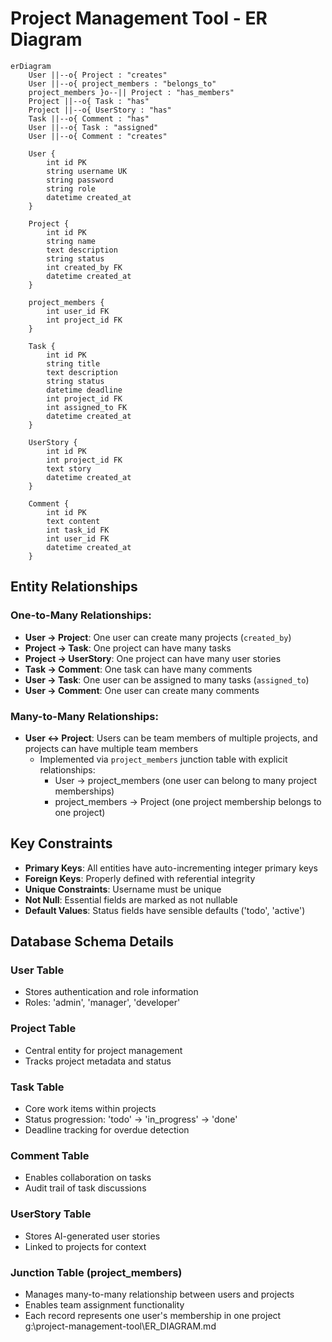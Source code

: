 # Project Management Tool - ER Diagram

```mermaid
erDiagram
    User ||--o{ Project : "creates"
    User ||--o{ project_members : "belongs_to"
    project_members }o--|| Project : "has_members"
    Project ||--o{ Task : "has"
    Project ||--o{ UserStory : "has"
    Task ||--o{ Comment : "has"
    User ||--o{ Task : "assigned"
    User ||--o{ Comment : "creates"

    User {
        int id PK
        string username UK
        string password
        string role
        datetime created_at
    }

    Project {
        int id PK
        string name
        text description
        string status
        int created_by FK
        datetime created_at
    }

    project_members {
        int user_id FK
        int project_id FK
    }

    Task {
        int id PK
        string title
        text description
        string status
        datetime deadline
        int project_id FK
        int assigned_to FK
        datetime created_at
    }

    UserStory {
        int id PK
        int project_id FK
        text story
        datetime created_at
    }

    Comment {
        int id PK
        text content
        int task_id FK
        int user_id FK
        datetime created_at
    }
```

## Entity Relationships

### One-to-Many Relationships:
- **User → Project**: One user can create many projects (`created_by`)
- **Project → Task**: One project can have many tasks
- **Project → UserStory**: One project can have many user stories
- **Task → Comment**: One task can have many comments
- **User → Task**: One user can be assigned to many tasks (`assigned_to`)
- **User → Comment**: One user can create many comments

### Many-to-Many Relationships:
- **User ↔ Project**: Users can be team members of multiple projects, and projects can have multiple team members
  - Implemented via `project_members` junction table with explicit relationships:
    - User → project_members (one user can belong to many project memberships)
    - project_members → Project (one project membership belongs to one project)

## Key Constraints

- **Primary Keys**: All entities have auto-incrementing integer primary keys
- **Foreign Keys**: Properly defined with referential integrity
- **Unique Constraints**: Username must be unique
- **Not Null**: Essential fields are marked as not nullable
- **Default Values**: Status fields have sensible defaults ('todo', 'active')

## Database Schema Details

### User Table
- Stores authentication and role information
- Roles: 'admin', 'manager', 'developer'

### Project Table
- Central entity for project management
- Tracks project metadata and status

### Task Table
- Core work items within projects
- Status progression: 'todo' → 'in_progress' → 'done'
- Deadline tracking for overdue detection

### Comment Table
- Enables collaboration on tasks
- Audit trail of task discussions

### UserStory Table
- Stores AI-generated user stories
- Linked to projects for context

### Junction Table (project_members)
- Manages many-to-many relationship between users and projects
- Enables team assignment functionality
- Each record represents one user's membership in one project</content>
<parameter name="filePath">g:\project-management-tool\ER_DIAGRAM.md